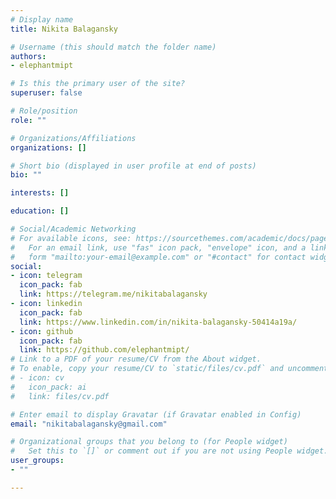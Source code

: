 ```yaml
---
# Display name
title: Nikita Balagansky

# Username (this should match the folder name)
authors:
- elephantmipt

# Is this the primary user of the site?
superuser: false

# Role/position
role: ""

# Organizations/Affiliations
organizations: []

# Short bio (displayed in user profile at end of posts)
bio: ""

interests: []

education: []

# Social/Academic Networking
# For available icons, see: https://sourcethemes.com/academic/docs/page-builder/#icons
#   For an email link, use "fas" icon pack, "envelope" icon, and a link in the
#   form "mailto:your-email@example.com" or "#contact" for contact widget.
social:
- icon: telegram
  icon_pack: fab
  link: https://telegram.me/nikitabalagansky
- icon: linkedin
  icon_pack: fab
  link: https://www.linkedin.com/in/nikita-balagansky-50414a19a/
- icon: github
  icon_pack: fab
  link: https://github.com/elephantmipt/
# Link to a PDF of your resume/CV from the About widget.
# To enable, copy your resume/CV to `static/files/cv.pdf` and uncomment the lines below.
# - icon: cv
#   icon_pack: ai
#   link: files/cv.pdf

# Enter email to display Gravatar (if Gravatar enabled in Config)
email: "nikitabalagansky@gmail.com"

# Organizational groups that you belong to (for People widget)
#   Set this to `[]` or comment out if you are not using People widget.
user_groups: 
- ""

---
```


